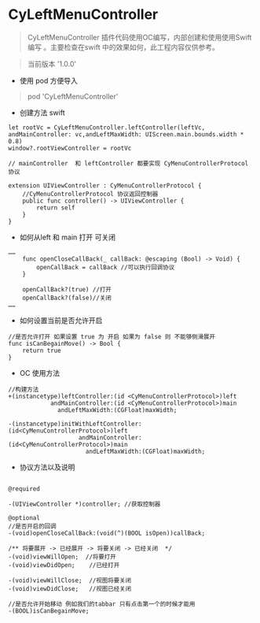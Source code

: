 # CyLeftMenuController
> CyLeftMenuController 插件代码使用OC编写，内部创建和使用使用Swift 编写 。主要检查在swift 中的效果如何，此工程内容仅供参考。

> 当前版本 '1.0.0'

* 使用 pod 方便导入

> pod 'CyLeftMenuController'

* 创建方法 swift 
```
let rootVc = CyLeftMenuController.leftController(leftVc, andMainController: vc,andLeftMaxWidth: UIScreen.main.bounds.width * 0.8)
window?.rootViewController = rootVc

// mainController  和 leftController 都要实现 CyMenuControllerProtocol 协议

extension UIViewController : CyMenuControllerProtocol {
	//CyMenuControllerProtocol 协议返回控制器
	public func controller() -> UIViewController {
		return self
	}
}

```
* 如何从left 和 main 打开 可关闭
```
……
	func openCloseCallBack(_ callBack: @escaping (Bool) -> Void) {
		openCallBack = callBack //可以执行回调协议
	}

	openCallBack?(true) //打开
	openCallBack?(false)//关闭
……

```

* 如何设置当前是否允许开启
```
//是否允许打开 如果设置 true 为 开启 如果为 false 则 不能够侧滑展开
func isCanBegainMove() -> Bool {
	return true
}
```

* OC 使用方法

```
//构建方法
+(instancetype)leftController:(id <CyMenuControllerProtocol>)left
			andMainController:(id <CyMenuControllerProtocol>)main
			  andLeftMaxWidth:(CGFloat)maxWidth;

-(instancetype)initWithLeftController:(id<CyMenuControllerProtocol>)left
					andMainController:(id<CyMenuControllerProtocol>)main
					  andLeftMaxWidth:(CGFloat)maxWidth;
```

* 协议方法以及说明
```

@required

-(UIViewController *)controller; //获取控制器

@optional
//是否开启的回调
-(void)openCloseCallBack:(void(^)(BOOL isOpen))callBack;

/** 将要展开 -> 已经展开 -> 将要关闭 -> 已经关闭  */
-(void)viewWillOpen;  //将要打开
-(void)viewDidOpen;    //已经打开

-(void)viewWillClose;  //视图将要关闭
-(void)viewDidClose;   //视图已经关闭

//是否允许开始移动 例如我们的tabbar 只有点击第一个的时候才能用
-(BOOL)isCanBegainMove;
```




